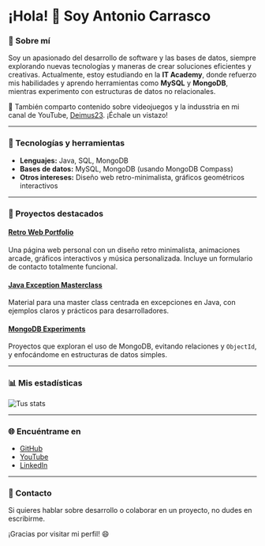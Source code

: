 
# ¡Hola! 👋 Soy Antonio Carrasco

### 🚀 Sobre mí
Soy un apasionado del desarrollo de software y las bases de datos, siempre explorando nuevas tecnologías y maneras de crear soluciones eficientes y creativas. Actualmente, estoy estudiando en la **IT Academy**, donde refuerzo mis habilidades y aprendo herramientas como **MySQL** y **MongoDB**, mientras experimento con estructuras de datos no relacionales.

🎥 También comparto contenido sobre videojuegos y la indusstria en mi canal de YouTube, [Deimus23](https://www.youtube.com/@Deimus23). ¡Échale un vistazo!

---

### 🔧 Tecnologías y herramientas

- **Lenguajes:** Java, SQL, MongoDB
- **Bases de datos:** MySQL, MongoDB (usando MongoDB Compass)
- **Otros intereses:** Diseño web retro-minimalista, gráficos geométricos interactivos

---

### 🌟 Proyectos destacados

#### [Retro Web Portfolio](https://github.com/Deimus_23/retro-web-portfolio)
Una página web personal con un diseño retro minimalista, animaciones arcade, gráficos interactivos y música personalizada. Incluye un formulario de contacto totalmente funcional.

#### [Java Exception Masterclass](https://github.com/Deimus_23/java-exceptions-masterclass)
Material para una master class centrada en excepciones en Java, con ejemplos claros y prácticos para desarrolladores.

#### [MongoDB Experiments](https://github.com/Deimus_23/mongodb-experiments)
Proyectos que exploran el uso de MongoDB, evitando relaciones y `ObjectId`, y enfocándome en estructuras de datos simples.

---

### 📊 Mis estadísticas

![Tus stats](https://github-readme-stats.vercel.app/api?username=Deimus_23&show_icons=true&theme=radical)

---

### 🌐 Encuéntrame en

- [GitHub](https://github.com/Deimus23)
- [YouTube](https://www.youtube.com/@Deimus23)
- [LinkedIn](https://www.linkedin.com/in/antonio-carrasco/)

---

### 📩 Contacto
Si quieres hablar sobre desarrollo o colaborar en un proyecto, no dudes en escribirme.

¡Gracias por visitar mi perfil! 😄

